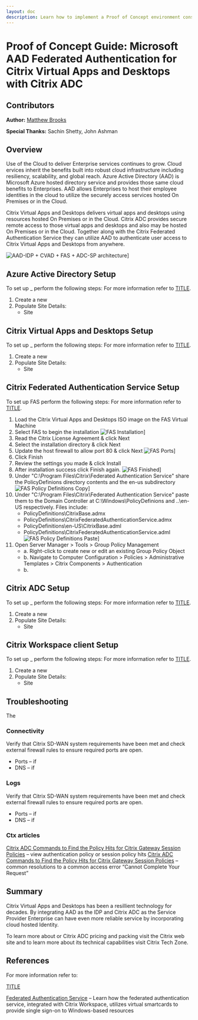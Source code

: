 ```yaml
---
layout: doc
description: Learn how to implement a Proof of Concept environment consisting of Microsoft AAD Federated Authentication for Citrix Virtual Apps and Desktops with Citrix ADC
---
```

# Proof of Concept Guide: Microsoft AAD Federated Authentication for Citrix Virtual Apps and Desktops with Citrix ADC

## Contributors

**Author:** [Matthew Brooks](https://twitter.com/tweetmattbrooks)

**Special Thanks:** Sachin Shetty, John Ashman

## Overview

Use of the Cloud to deliver Enterprise services continues to grow. Cloud ervices inherit the benefits built into robust cloud infrastructure including resiliency, scalability, and global reach. Azure Active Directory (AAD) is Microsoft Azure hosted directory service and provides those same cloud benefits to Enterprises.  AAD allows Enterprises to host their employee identities in the cloud to utilize the securely access services hosted On Premises or in the Cloud.

Citrix Virtual Apps and Desktops delivers virtual apps and desktops using resources hosted On Premises or in the Cloud.  Citrix ADC provides secure remote access to those virtual apps and desktops and also may be hosted On Premises or in the Cloud. Together along with the Citrix Federated Authentication Service they can utilize AAD to authenticate user access to Citrix Virtual Apps and Desktops from anywhere.

![AAD-IDP + CVAD + FAS + ADC-SP architecture](/en-us/tech-zone/learn/media/poc-guides_cvad-azuread-federation_aad-idp-cvad-fas-adc-sp-architecture1.png)]

## Azure Active Directory Setup

To set up _ perform the following steps:
For more information refer to [TITLE](/en-us/LINK.html).

1.  Create a new
1.  Populate Site Details:
    *  Site

## Citrix Virtual Apps and Desktops Setup

To set up _ perform the following steps:
For more information refer to [TITLE](/en-us/LINK.html).

1.  Create a new
1.  Populate Site Details:
    *  Site

## Citrix Federated Authentication Service Setup

To set up FAS perform the following steps:
For more information refer to [TITLE](/en-us/LINK.html).

1.  Load the Citrix Virtual Apps and Desktops ISO image on the FAS Virtual Machine
1.  Select FAS to begin the installation
![FAS Installation](/en-us/tech-zone/learn/media/poc-guides_cvad-azuread-federation_0009.png)]
1.  Read the Citrix License Agreement & click Next
1.  Select the installation directory & click Next
1.  Update the host firewall to allow port 80 & click Next
![FAS Ports](/en-us/tech-zone/learn/media/poc-guides_cvad-azuread-federation_0010.png)]
1.  Click Finish
1.  Review the settings you made & click Install
1.  After installation success click Finish again.
![FAS Finished](/en-us/tech-zone/learn/media/poc-guides_cvad-azuread-federation_0011.png)]
1.  Under "C:\Program Files\Citrix\Federated Authentication Service" share the PolicyDefinions directory contents and the en-us subdirectory
![FAS Policy Definitions Copy](/en-us/tech-zone/learn/media/poc-guides_cvad-azuread-federation_0012.png)]
1.  Under "C:\Program Files\Citrix\Federated Authentication Service" paste them to the Domain Controller at C:\Windows\PolicyDefinions and ..\en-US respectively.
    Files include:
    *  PolicyDefinitions\CitrixBase.admx
    *  PolicyDefinitions\CitrixFederatedAuthenticationService.admx
    *  PolicyDefinitions\en-US\CitrixBase.adml
    *  PolicyDefinitions\CitrixFederatedAuthenticationService.adml
![FAS Policy Definitions Paste](/en-us/tech-zone/learn/media/poc-guides_cvad-azuread-federation_0013.png)]
1.  Open Server Manager > Tools > Group Policy Management
    *  a. Right-click to create new or edit an existing Group Policy Object
    *  b. Navigate to Computer Configuration > Policies > Administrative Templates > Citrix Components > Authentication
    *  b.

## Citrix ADC  Setup

To set up _ perform the following steps:
For more information refer to [TITLE](/en-us/LINK.html).

1.  Create a new
1.  Populate Site Details:
    *  Site

## Citrix Workspace client Setup

To set up _ perform the following steps:
For more information refer to [TITLE](/en-us/LINK.html).

1.  Create a new
1.  Populate Site Details:
    *  Site

## Troubleshooting

The

### Connectivity

Verify that Citrix SD-WAN system requirements have been met and check external firewall rules to ensure required ports are open.

*  Ports – if
*  DNS – if  

### Logs

Verify that Citrix SD-WAN system requirements have been met and check external firewall rules to ensure required ports are open.

*  Ports – if
*  DNS – if  

### Ctx articles

[Citrix ADC Commands to Find the Policy Hits for Citrix Gateway Session Policies](https://support.citrix.com/article/CTX138840) – view authentication policy or session policy hits
[Citrix ADC Commands to Find the Policy Hits for Citrix Gateway Session Policies](https://support.citrix.com/article/CTX207162) – common resolutions to a common access error “Cannot Complete Your Request”

## Summary

Citrix Virtual Apps and Desktops has been a resillient  technology for decades. By integrating AAD as the IDP and Citrix ADC as the Service Provider Enterprise can have even more reliable service by incorporating cloud hosted Identity.

To learn more about  or Citrix ADC pricing and packing visit the Citrix web site and to learn more about its technical capabilities visit Citrix Tech Zone.

## References

For more information refer to:

[TITLE](https://URL.html)

[Federated Authentication Service](/en-us/tech-zone/learn/tech-insights/federated-authentication-service.html) – Learn how the federated authentication service, integrated with Citrix Workspace, utilizes virtual smartcards to provide single sign-on to Windows-based resources
